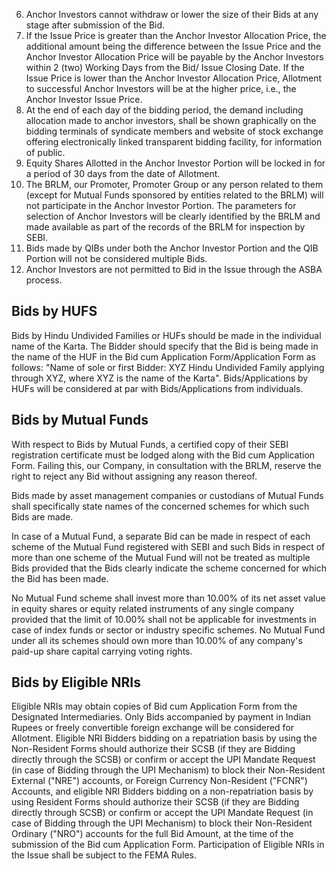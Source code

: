 6. Anchor Investors cannot withdraw or lower the size of their Bids at any stage after submission of the Bid.
7. If the Issue Price is greater than the Anchor Investor Allocation Price, the additional amount being the difference between the Issue Price and the Anchor Investor Allocation Price will be payable by the Anchor Investors within 2 (two) Working Days from the Bid/ Issue Closing Date. If the Issue Price is lower than the Anchor Investor Allocation Price, Allotment to successful Anchor Investors will be at the higher price, i.e., the Anchor Investor Issue Price.
8. At the end of each day of the bidding period, the demand including allocation made to anchor investors, shall be shown graphically on the bidding terminals of syndicate members and website of stock exchange offering electronically linked transparent bidding facility, for information of public.
9. Equity Shares Allotted in the Anchor Investor Portion will be locked in for a period of 30 days from the date of Allotment.
10. The BRLM, our Promoter, Promoter Group or any person related to them (except for Mutual Funds sponsored by entities related to the BRLM) will not participate in the Anchor Investor Portion. The parameters for selection of Anchor Investors will be clearly identified by the BRLM and made available as part of the records of the BRLM for inspection by SEBI.
11. Bids made by QIBs under both the Anchor Investor Portion and the QIB Portion will not be considered multiple Bids.
12. Anchor Investors are not permitted to Bid in the Issue through the ASBA process.

## Bids by HUFS

Bids by Hindu Undivided Families or HUFs should be made in the individual name of the Karta. The Bidder should specify that the Bid is being made in the name of the HUF in the Bid cum Application Form/Application Form as follows: "Name of sole or first Bidder: XYZ Hindu Undivided Family applying through XYZ, where XYZ is the name of the Karta". Bids/Applications by HUFs will be considered at par with Bids/Applications from individuals.

## Bids by Mutual Funds

With respect to Bids by Mutual Funds, a certified copy of their SEBI registration certificate must be lodged along with the Bid cum Application Form. Failing this, our Company, in consultation with the BRLM, reserve the right to reject any Bid without assigning any reason thereof.

Bids made by asset management companies or custodians of Mutual Funds shall specifically state names of the concerned schemes for which such Bids are made.

In case of a Mutual Fund, a separate Bid can be made in respect of each scheme of the Mutual Fund registered with SEBI and such Bids in respect of more than one scheme of the Mutual Fund will not be treated as multiple Bids provided that the Bids clearly indicate the scheme concerned for which the Bid has been made.

No Mutual Fund scheme shall invest more than 10.00% of its net asset value in equity shares or equity related instruments of any single company provided that the limit of 10.00% shall not be applicable for investments in case of index funds or sector or industry specific schemes. No Mutual Fund under all its schemes should own more than 10.00% of any company's paid-up share capital carrying voting rights.

## Bids by Eligible NRIs

Eligible NRIs may obtain copies of Bid cum Application Form from the Designated Intermediaries. Only Bids accompanied by payment in Indian Rupees or freely convertible foreign exchange will be considered for Allotment. Eligible NRI Bidders bidding on a repatriation basis by using the Non-Resident Forms should authorize their SCSB (if they are Bidding directly through the SCSB) or confirm or accept the UPI Mandate Request (in case of Bidding through the UPI Mechanism) to block their Non-Resident External ("NRE") accounts, or Foreign Currency Non-Resident ("FCNR") Accounts, and eligible NRI Bidders bidding on a non-repatriation basis by using Resident Forms should authorize their SCSB (if they are Bidding directly through SCSB) or confirm or accept the UPI Mandate Request (in case of Bidding through the UPI Mechanism) to block their Non-Resident Ordinary ("NRO") accounts for the full Bid Amount, at the time of the submission of the Bid cum Application Form. Participation of Eligible NRIs in the Issue shall be subject to the FEMA Rules.